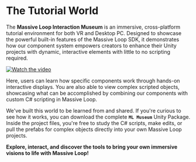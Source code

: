 # The Tutorial World

The **Massive Loop Interaction Museum** is an immersive, cross-platform tutorial environment for both VR and Desktop PC. Designed to showcase the powerful built-in features of the Massive Loop SDK, it demonstrates how our component system empowers creators to enhance their Unity projects with dynamic, interactive elements with little to no scripting required.

[![Watch the video](https://img.youtube.com/vi/H7L3m7JvPRU/maxresdefault.jpg)](https://youtube.com/watch?v=H7L3m7JvPRU)


Here, users can learn how specific components work through hands-on interactive displays. You are also able to view complex scripted objects, showcasing what can be accomplished by combining our components with custom C# scripting in Massive Loop.

We've built this world to be learned from and shared. If you're curious to see how it works, you can download the complete **`ML Museum`** Unity Package. Inside the project files, you're free to study the C# scripts, make edits, or pull the prefabs for complex objects directly into your own Massive Loop projects.



**Explore, interact, and discover the tools to bring your own immersive visions to life with Massive Loop!**

